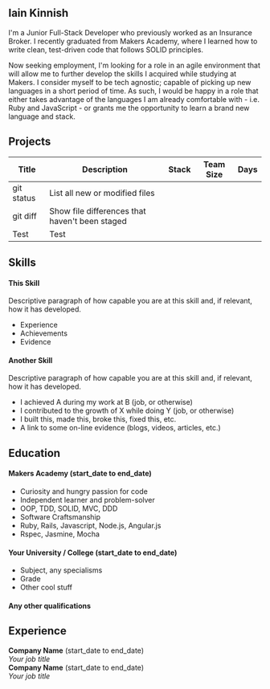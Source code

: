 ## Iain Kinnish

I'm a Junior Full-Stack Developer who previously worked as an Insurance Broker. I recently graduated from Makers Academy, where I learned how to write clean, test-driven code that follows SOLID principles.

Now seeking employment, I'm looking for a role in an agile environment that will allow me to further develop the skills I acquired while studying at Makers. I consider myself to be tech agnostic; capable of picking up new languages in a short period of time. As such, I would be happy in a role that either takes advantage of the languages I am already comfortable with - i.e. Ruby and JavaScript - or grants me the opportunity to learn a brand new language and stack.

## Projects

| Title | Description | Stack | Team Size | Days |
| --- | --- | --- | --- | --- |
| git status | List all new or modified files |
| git diff | Show file differences that haven't been staged |
| Test | Test |

## Skills

#### This Skill

Descriptive paragraph of how capable you are at this skill and, if relevant, how it has developed.

- Experience
- Achievements
- Evidence

#### Another Skill

Descriptive paragraph of how capable you are at this skill and, if relevant, how it has developed.

- I achieved A during my work at B (job, or otherwise)
- I contributed to the growth of X while doing Y (job, or otherwise)
- I built this, made this, broke this, fixed this, etc.
- A link to some on-line evidence (blogs, videos, articles, etc.)

## Education

#### Makers Academy (start_date to end_date)

- Curiosity and hungry passion for code
- Independent learner and problem-solver
- OOP, TDD, SOLID, MVC, DDD
- Software Craftsmanship
- Ruby, Rails, Javascript, Node.js, Angular.js
- Rspec, Jasmine, Mocha

#### Your University / College (start_date to end_date)

- Subject, any specialisms
- Grade
- Other cool stuff

#### Any other qualifications

## Experience

**Company Name** (start_date to end_date)    
*Your job title*  
**Company Name** (start_date to end_date)   
*Your job title*  
